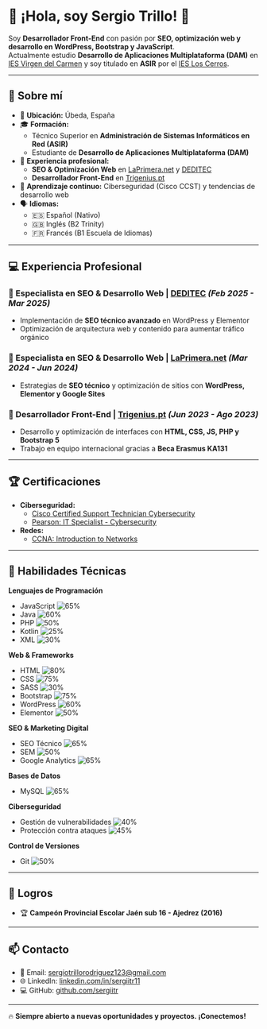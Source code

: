 # 🚀 ¡Hola, soy Sergio Trillo! 👋

Soy **Desarrollador Front-End** con pasión por **SEO, optimización web y desarrollo en WordPress, Bootstrap y JavaScript**.  
Actualmente estudio **Desarrollo de Aplicaciones Multiplataforma (DAM)** en [IES Virgen del Carmen](https://www.iesvirgendelcarmen.com/) y soy titulado en **ASIR** por el [IES Los Cerros](https://loscerros.org/).

---

## 🎯 Sobre mí

- 📍 **Ubicación:** Úbeda, España  
- 🎓 **Formación:**  
  - Técnico Superior en **Administración de Sistemas Informáticos en Red (ASIR)**  
  - Estudiante de **Desarrollo de Aplicaciones Multiplataforma (DAM)**  
- 💼 **Experiencia profesional:**  
  - **SEO & Optimización Web** en [LaPrimera.net](https://laprimera.net/) y [DEDITEC](https://deditec.es/)  
  - **Desarrollador Front-End** en [Trigenius.pt](https://www.trigenius.pt/)  
- 🚀 **Aprendizaje continuo:** Ciberseguridad (Cisco CCST) y tendencias de desarrollo web  
- 🗣 **Idiomas:**  
  - 🇪🇸 Español (Nativo)  
  - 🇬🇧 Inglés (B2 Trinity)  
  - 🇫🇷 Francés (B1 Escuela de Idiomas)  

---

## 💻 Experiencia Profesional

### 📌 Especialista en SEO & Desarrollo Web | [DEDITEC](https://deditec.es/) *(Feb 2025 - Mar 2025)*
- Implementación de **SEO técnico avanzado** en WordPress y Elementor  
- Optimización de arquitectura web y contenido para aumentar tráfico orgánico  

### 📌 Especialista en SEO & Desarrollo Web | [LaPrimera.net](https://laprimera.net/) *(Mar 2024 - Jun 2024)*
- Estrategias de **SEO técnico** y optimización de sitios con **WordPress, Elementor y Google Sites**  

### 📌 Desarrollador Front-End | [Trigenius.pt](https://www.trigenius.pt/) *(Jun 2023 - Ago 2023)*
- Desarrollo y optimización de interfaces con **HTML, CSS, JS, PHP y Bootstrap 5**  
- Trabajo en equipo internacional gracias a **Beca Erasmus KA131**  

---

## 🏆 Certificaciones

- **Ciberseguridad:**  
  - [Cisco Certified Support Technician Cybersecurity](https://www.certiport.com/portal/Pages/PrintTranscriptInfo.aspx?action=Cert&id=515&cvid=G/TnimhjPJvs+KpOXscAew==)  
  - [Pearson: IT Specialist - Cybersecurity](https://www.credly.com/badges/5305dd55-9527-4832-8106-5a5a2b301bdc)  
- **Redes:**  
  - [CCNA: Introduction to Networks](https://www.credly.com/badges/effc68f1-e9f6-49b6-9509-5de2178fd580/linked_in_profile)  

---

## 🔧 Habilidades Técnicas

**Lenguajes de Programación**  
- JavaScript ![65%](https://progress-bar.dev/70/)  
- Java ![60%](https://progress-bar.dev/60/)  
- PHP ![50%](https://progress-bar.dev/65/)  
- Kotlin ![25%](https://progress-bar.dev/50/)  
- XML ![30%](https://progress-bar.dev/50/)  

**Web & Frameworks**  
- HTML ![80%](https://progress-bar.dev/90/)  
- CSS ![75%](https://progress-bar.dev/85/)  
- SASS ![30%](https://progress-bar.dev/70/)  
- Bootstrap ![75%](https://progress-bar.dev/80/)  
- WordPress ![60%](https://progress-bar.dev/75/)  
- Elementor ![50%](https://progress-bar.dev/70/)  

**SEO & Marketing Digital**  
- SEO Técnico ![65%](https://progress-bar.dev/80/)  
- SEM ![50%](https://progress-bar.dev/70/)  
- Google Analytics ![65%](https://progress-bar.dev/75/)  

**Bases de Datos**  
- MySQL ![65%](https://progress-bar.dev/65/)  

**Ciberseguridad**  
- Gestión de vulnerabilidades ![40%](https://progress-bar.dev/60/)  
- Protección contra ataques ![45%](https://progress-bar.dev/65/)  

**Control de Versiones**  
- Git ![50%](https://progress-bar.dev/80/)  

---

## 🏅 Logros

- 🏆 **Campeón Provincial Escolar Jaén sub 16 - Ajedrez (2016)**  

---

## 📫 Contacto

- 📧 Email: [sergiotrillorodriguez123@gmail.com](mailto:sergiotrillorodriguez123@gmail.com)  
- 🌐 LinkedIn: [linkedin.com/in/sergiitr11](https://www.linkedin.com/in/sergiitr11)  
- 💻 GitHub: [github.com/sergiitr](https://github.com/sergiitr)  

---

🔥 **Siempre abierto a nuevas oportunidades y proyectos. ¡Conectemos!**
